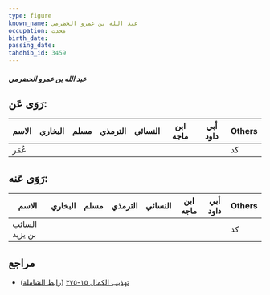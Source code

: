 ```yaml
---
type: figure
known_name: عبد الله بن عمرو الحضرمي
occupation: محدث
birth_date:
passing_date:
tahdhib_id: 3459
---
```

##### عبد الله بن عمرو الحضرمي

## رَوَى عَن:
| الاسم | البخاري | مسلم | الترمذي | النسائي | ابن ماجه | أبي داود | Others |
| ----- | ------- | ---- | ------- | ------- | -------- | -------- | ------ |
| عُمَر |         |      |         |         |          |          | كد     |
## رَوَى عَنه:
| الاسم          | البخاري | مسلم | الترمذي | النسائي | ابن ماجه | أبي داود | Others |
| -------------- | ------- | ---- | ------- | ------- | -------- | -------- | ------ |
| السائب بن يزيد |         |      |         |         |          |          | كد     |
## مراجع
- [تهذيب الكمال ١٥-٣٧٥](obsidian://open?vault=Tahdhib-al-Kamal&file=Figures/٣٤٥٩-عبد%20الله%20بن%20عمرو%20الحضرمي) ([رابط الشاملة](https://shamela.ws/book/3722/7859))